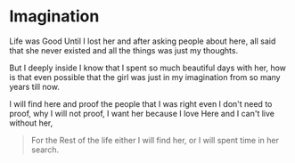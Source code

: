 # Imagination

Life was Good Until I lost her and after asking people about here, all said that she never existed and all the things was just my thoughts.

But I deeply inside I know that I spent so much beautiful days with her, how is that even possible that the girl was just in my imagination from so many years till now.

I will find here and proof the people that I was right even I don't need to proof, why I will not proof, I want her because I love Here and I can't live without her,&#x20;

> For the Rest of the life either I will find her, or I will spent time in her search.&#x20;












